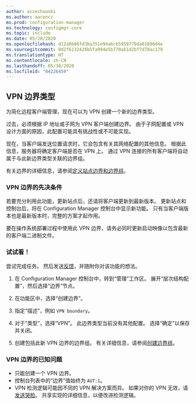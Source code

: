 ```yaml
---
author: aczechowski
ms.author: aaroncz
ms.prod: configuration-manager
ms.technology: configmgr-core
ms.topic: include
ms.date: 05/28/2020
ms.openlocfilehash: d12a0b86fd3ba351e94a6cb5959779da01896d4e
ms.sourcegitcommit: 0d2f6132428b5fa994e5b770ab1d2bf7d78ac179
ms.translationtype: HT
ms.contentlocale: zh-CN
ms.lasthandoff: 05/30/2020
ms.locfileid: "84226459"
---
```

## <a name="vpn-boundary-type"></a><a name="bkmk_vpn"></a> VPN 边界类型

<!--7020519-->

为简化远程客户端管理，现在可以为 VPN 创建一个新的边界类型。

过去，必须根据 IP 地址或子网为 VPN 客户端创建边界。 由于子网配置或 VPN 设计方面的原因，此配置可能具有挑战性或不可能实现。

现在，当客户端发送位置请求时，它会包含有关其网络配置的其他信息。 根据此信息，服务器将确定客户端是否在 VPN 上。 通过 VPN 连接的所有客户端将自动属于与此新边界类型关联的边界组。

有关边界的详细信息，请参阅[定义站点边界和边界组](../../../../servers/deploy/configure/define-site-boundaries-and-boundary-groups.md)。

### <a name="prerequisites-for-vpn-boundary"></a>VPN 边界的先决条件

若要充分利用此功能，更新站点后，还请将客户端更新到最新版本。 更新站点和控制台后，将在 Configuration Manager 控制台中显示新功能。 只有当客户端版本也是最新版本时，完整的方案才起作用。

要在操作系统部署过程中使用此 VPN 边界，请务必同时更新启动映像以包含最新的客户端二进制文件。

### <a name="try-it-out"></a>试试看！

尝试完成任务。 然后发送[反馈](../../technical-preview-2003.md#bkmk_feedback)，并随附你对该功能的想法。

1. 在 Configuration Manager 控制台中，转到“管理”工作区。 展开“层次结构配置”，然后选择“边界”节点。

1. 在功能区中，选择“创建边界”。

1. 指定“描述”，例如 `VPN boundary`。

1. 对于“类型”，选择“VPN”。 此边界类型当前没有其他配置。 选择“确定”以保存并关闭。

1. 创建包括此新 VPN 边界的边界组。 有关详细信息，请参阅[创建边界组](../../../../servers/deploy/configure/boundary-group-procedures.md#bkmk_create)。

### <a name="known-issues-for-vpn-boundary"></a>VPN 边界的已知问题

- 只能创建一个 VPN 边界。
- 控制台列表中的“边界”值始终为 `AUT:1`。
- VPN 检测逻辑可能因不同的 VPN 解决方案而异。 如果对你的 VPN 无效，请[发送哭脸](../../technical-preview-2003.md#bkmk_feedback)。 共享实现的详细信息，以便改进检测逻辑。
